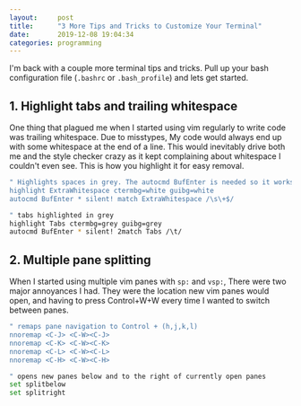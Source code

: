 ```yaml
---
layout:     post
title:      "3 More Tips and Tricks to Customize Your Terminal"
date:       2019-12-08 19:04:34
categories: programming
---
```


I'm back with a couple more terminal tips and tricks. Pull up your bash configuration file (`.bashrc` or `.bash_profile`) and lets get started.

## 1. Highlight tabs and trailing whitespace

One thing that plagued me when I started using vim regularly to write code was trailing whitespace. Due to misstypes, My code would always end up with some whitespace at the end of a line. This would inevitably drive both me and the style checker crazy as it kept complaining about whitespace I couldn't even see. This is how you highlight it for easy removal.
```bash
" Highlights spaces in grey. The autocmd BufEnter is needed so it works on every file at the same time when multiple files are open in the same pane.
highlight ExtraWhitespace ctermbg=white guibg=white
autocmd BufEnter * silent! match ExtraWhitespace /\s\+$/

" tabs highlighted in grey
highlight Tabs ctermbg=grey guibg=grey
autocmd BufEnter * silent! 2match Tabs /\t/
 ```
## 2. Multiple pane splitting
When I started using multiple vim panes with `sp:` and `vsp:`, There were two major annoyances I had. They were the location new vim panes would open, and having to press Control+W+W every time I wanted to switch between panes.
```bash
" remaps pane navigation to Control + (h,j,k,l)
nnoremap <C-J> <C-W><C-J>
nnoremap <C-K> <C-W><C-K>
nnoremap <C-L> <C-W><C-L>
nnoremap <C-H> <C-W><C-H>

" opens new panes below and to the right of currently open panes
set splitbelow
set splitright
```

